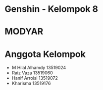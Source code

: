 # Genshin - Kelompok 8
# MODYAR
# Anggota Kelompok
- M Hilal Alhamdy 13519024
- Raiz Vaza 13519060
- Hanif Arroisi 13519072
- Kharisma 13519176
